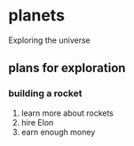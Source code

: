 # planets
Exploring the universe
## plans for exploration
### building a rocket
1. learn more about rockets
2. hire Elon
3. earn enough money
